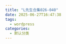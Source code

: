 ```yaml
---
title: "L先生合集026-040"
date: 2025-06-27T16:47:38
tags:
  - wordpress
categories:
  - 默认分类
---
```








